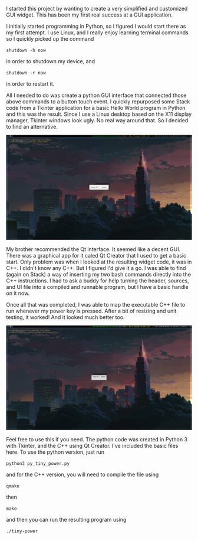 I started this project by wanting to create a very simplified and customized GUI widget. 
This has been my first real success at a GUI application. 

I initially started programming in Python, so I figured I would start there as my first attempt.
I use Linux, and I really enjoy learning terminal commands so I quickly picked up the command 
    
    shutdown -h now

in order to shutdown my device, and 
    
    shutdown -r now

in order to restart it. 

All I needed to do was create a python GUI interface that connected those above commands 
to a button touch event. I quickly repurposed some Stack code from a Tkinter application
for a basic Hello World program in Python and this was the result. Since I use a Linux 
desktop based on the X11 display manager, Tkinter windows look ugly. No real way around that.
So I decided to find an alternative. 

![Alt text](https://github.com/adam-23/tiny_power/blob/master/qt_screenshot.png)

My brother recommended the Qt interface. It seemed like a decent GUI. There was a graphical
app for it caled Qt Creator that I used to get a basic start. Only problem was when I looked
at the resulting widget code, it was in C++. I didn't know any C++. But I figured I'd give
it a go. I was able to find (again on Stack) a way of inserting my two bash commands 
directly into the C++ instructions. I had to ask a buddy for help turning the header,
sources, and UI file into a compiled and runnable program, but I have a basic handle on it 
now. 

Once all that was completed, I was able to map the executable C++ file to run whenever my
power key is pressed. After a bit of resizing and unit testing, it worked! And it 
looked much better too.

![Alt text](https://github.com/adam-23/tiny_power/blob/master/tk_screenshot.png)

Feel free to use this if you need. The python code was created in Python 3 with 
Tkinter, and the C++ using Qt Creator. I've included the basic files here. To use the 
python version, just run

    python3 py_tiny_power.py

and for the C++ version, you will need to compile the file using 

    qmake

then 
    
    make

and then you can run the resulting program using 

    ./tiny-power

